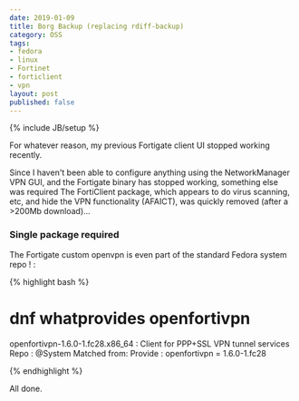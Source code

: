 ```yaml
---
date: 2019-01-09
title: Borg Backup (replacing rdiff-backup)
category: OSS
tags:
- fedora
- linux
- Fortinet
- forticlient
- vpn
layout: post
published: false
---
```

{% include JB/setup %}

For whatever reason, my previous Fortigate client UI stopped working recently.

Since I haven't been able to configure anything using the NetworkManager VPN GUI,
and the Fortigate binary has stopped working, something else was required
The FortiClient package, which appears to do virus scanning, etc, and
hide the VPN functionality (AFAICT), was quickly removed (after a &gt;200Mb download)...


### Single package required

The Fortigate custom openvpn is even part of the standard Fedora system repo ! :

{% highlight bash %}
# dnf whatprovides openfortivpn

openfortivpn-1.6.0-1.fc28.x86_64 : Client for PPP+SSL VPN tunnel services
Repo        : @System
Matched from:
Provide    : openfortivpn = 1.6.0-1.fc28

{% endhighlight %}




All done.


